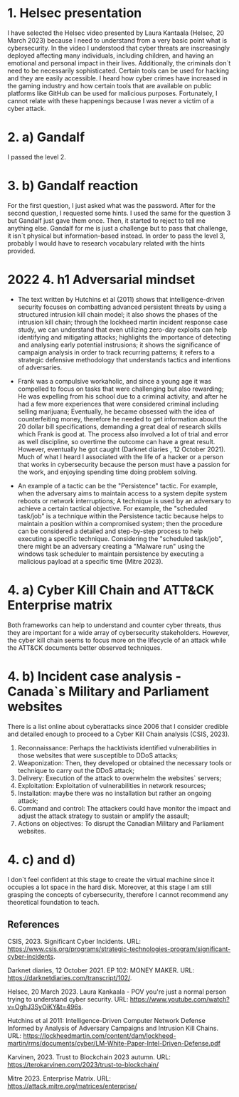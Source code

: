 # 1.  Helsec presentation

I have selected the Helsec video presented by Laura Kantaala (Helsec, 20 March 2023) because I need to understand from a very basic point what is cybersecurity. 
In the video I understood that cyber threats are inscreasingly deployed affecting many individuals, including children, and having an emotional and personal impact in their lives. 
Additionally, the criminals don`t need to be necessarily sophisticated. Certain tools can be used for hacking and they are easily accessible. 
I heard how cyber crimes have increased in the gaming industry and how certain tools that are available on public platforms like GitHub can be used for malicious purposes.
Fortunately, I cannot relate with these happenings because I was never a victim of a cyber attack. 

# 2. a) Gandalf 

I passed the level 2. 

# 3. b) Gandalf reaction

For the first question, I just asked what was the password. After for the second question, I requested some hints. I used the same for the question 3 but Gandalf just gave them
once. Then, it started to reject to tell me anything else. 
Gandalf for me is just a challenge but to pass that challenge, it isn`t physical but information-based instead. In order to pass the level 3, probably I would have to research
vocabulary related with the hints provided. 

# 2022 4. h1 Adversarial mindset 

- The text written by Hutchins et al (2011) shows that intelligence-driven security focuses on combatting advanced persistent threats by using a structured intrusion kill 
chain model; it also shows the phases of the intrusion kill chain; through the lockheed martin incident response case study, we can understand that even utilizing zero-day 
exploits can help identifying and mitigating attacks; highlights the importance of detecting and analysing early potential instrusions; it shows the significance of campaign 
analysis in order to track recurring patterns; it refers to a strategic defensive methodology that understands tactics and intentions of adversaries. 

- Frank was a compulsive workaholic, and since a young age it was compelled to focus on tasks that were challenging but also rewarding; He was expelling from his school
due to a criminal activity, and after he had a few more experiences that were considered criminal including selling marijuana; Eventually, he became obsessed with the idea
of counterfeiting money, therefore he needed to get information about the 20 dollar bill specifications, demanding a great deal of research skills which Frank is good at.
The process also involved a lot of trial and error as well discipline, so overtime the outcome can have a great result. However, eventually he got caught (Darknet diaries
, 12 October 2021). Much of what I heard I associated with the life of a hacker or a person that works in cybersecurity because the person must have a passion for the work, 
and enjoying spending time doing problem solving. 

- An example of a tactic can be the "Persistence" tactic. For example, when the adversary aims to maintain access to a system depite system reboots or network interruptions;
A technique is used by an adversary to achieve a certain tactical objective. For example, the "scheduled task/job" is a technique within the Persistence tactic because helps
to maintain a position within a compromised system; then the procedure can be considered a detailed and step-by-step process to help executing a specific technique. Considering
the "scheduled task/job", there might be an adversary creating a "Malware run" using the windows task scheduler to maintain persistence by executing a malicious payload at a 
specific time (Mitre 2023).

# 4. a) Cyber Kill Chain and ATT&CK Enterprise matrix

Both frameworks can help to understand and counter cyber threats, thus they are important for a wide array of cybersecurity stakeholders.
However, the cyber kill chain seems to focus more on the lifecycle of an attack while the ATT&CK documents better observed techniques.

# 4. b) Incident case analysis - Canada`s Military and Parliament websites

There is a list online about cyberattacks since 2006 that I consider credible and detailed enough to proceed to a Cyber Kill Chain analysis (CSIS, 2023).
  1. Reconnaissance: Perhaps the hacktivists identified vulnerabilities in those websites that were susceptible to DDoS attacks;
  2. Weaponization: Then, they developed or obtained the necessary tools or technique to carry out the DDoS attack;
  3. Delivery: Execution of the attack to overwhelm the websites` servers;
  4. Exploitation: Exploitation of vulnerabilities in network resources;
  5. Installation: maybe there was no installation but rather an ongoing attack;
  6. Command and control: The attackers could have monitor the impact and adjust the attack strategy to sustain or amplify the assault;
  7. Actions on objectives: To disrupt the Canadian Military and Parliament websites.

# 4. c) and d)

I don`t feel confident at this stage to create the virtual machine since it occupies a lot space in the hard disk. 
Moreover, at this stage I am still grasping the concepts of cybersecurity, therefore I cannot recommend any theoretical foundation to teach. 

## References 
CSIS, 2023. Significant Cyber Incidents. URL: https://www.csis.org/programs/strategic-technologies-program/significant-cyber-incidents.

Darknet diaries, 12 October 2021. EP 102: MONEY MAKER. URL: https://darknetdiaries.com/transcript/102/. 

Helsec, 20 March 2023. Laura Kankaala - POV you're just a normal person trying to understand cyber security. URL: https://www.youtube.com/watch?v=OghJ3SyOiKY&t=496s. 

Hutchins et al 2011: Intelligence-Driven Computer Network Defense Informed by Analysis of Adversary Campaigns and Intrusion Kill Chains. URL: 
https://lockheedmartin.com/content/dam/lockheed-martin/rms/documents/cyber/LM-White-Paper-Intel-Driven-Defense.pdf

Karvinen, 2023. Trust to Blockchain 2023 autumn. URL: https://terokarvinen.com/2023/trust-to-blockchain/

Mitre 2023. Enterprise Matrix. URL: https://attack.mitre.org/matrices/enterprise/
